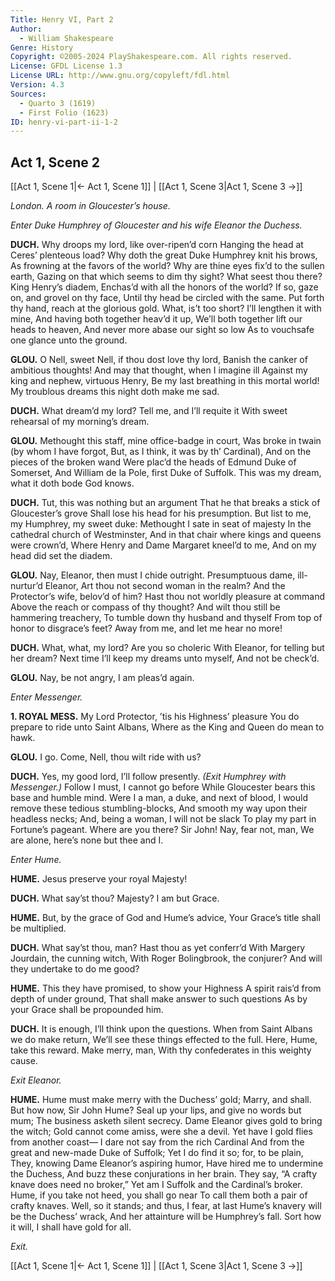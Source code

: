 ```yaml
---
Title: Henry VI, Part 2
Author: 
  - William Shakespeare
Genre: History
Copyright: ©2005-2024 PlayShakespeare.com. All rights reserved.
License: GFDL License 1.3
License URL: http://www.gnu.org/copyleft/fdl.html
Version: 4.3
Sources:
  - Quarto 3 (1619)
  - First Folio (1623)
ID: henry-vi-part-ii-1-2
---
```


## Act 1, Scene 2
[[Act 1, Scene 1|← Act 1, Scene 1]] | [[Act 1, Scene 3|Act 1, Scene 3 →]]

*London. A room in Gloucester’s house.*

*Enter Duke Humphrey of Gloucester and his wife Eleanor the Duchess.*

**DUCH.**
Why droops my lord, like over-ripen’d corn
Hanging the head at Ceres’ plenteous load?
Why doth the great Duke Humphrey knit his brows,
As frowning at the favors of the world?
Why are thine eyes fix’d to the sullen earth,
Gazing on that which seems to dim thy sight?
What seest thou there? King Henry’s diadem,
Enchas’d with all the honors of the world?
If so, gaze on, and grovel on thy face,
Until thy head be circled with the same.
Put forth thy hand, reach at the glorious gold.
What, is’t too short? I’ll lengthen it with mine,
And having both together heav’d it up,
We’ll both together lift our heads to heaven,
And never more abase our sight so low
As to vouchsafe one glance unto the ground.

**GLOU.**
O Nell, sweet Nell, if thou dost love thy lord,
Banish the canker of ambitious thoughts!
And may that thought, when I imagine ill
Against my king and nephew, virtuous Henry,
Be my last breathing in this mortal world!
My troublous dreams this night doth make me sad.

**DUCH.**
What dream’d my lord? Tell me, and I’ll requite it
With sweet rehearsal of my morning’s dream.

**GLOU.**
Methought this staff, mine office-badge in court,
Was broke in twain (by whom I have forgot,
But, as I think, it was by th’ Cardinal),
And on the pieces of the broken wand
Were plac’d the heads of Edmund Duke of Somerset,
And William de la Pole, first Duke of Suffolk.
This was my dream, what it doth bode God knows.

**DUCH.**
Tut, this was nothing but an argument
That he that breaks a stick of Gloucester’s grove
Shall lose his head for his presumption.
But list to me, my Humphrey, my sweet duke:
Methought I sate in seat of majesty
In the cathedral church of Westminster,
And in that chair where kings and queens were crown’d,
Where Henry and Dame Margaret kneel’d to me,
And on my head did set the diadem.

**GLOU.**
Nay, Eleanor, then must I chide outright.
Presumptuous dame, ill-nurtur’d Eleanor,
Art thou not second woman in the realm?
And the Protector’s wife, belov’d of him?
Hast thou not worldly pleasure at command
Above the reach or compass of thy thought?
And wilt thou still be hammering treachery,
To tumble down thy husband and thyself
From top of honor to disgrace’s feet?
Away from me, and let me hear no more!

**DUCH.**
What, what, my lord? Are you so choleric
With Eleanor, for telling but her dream?
Next time I’ll keep my dreams unto myself,
And not be check’d.

**GLOU.**
Nay, be not angry, I am pleas’d again.

*Enter Messenger.*

**1. ROYAL MESS.**
My Lord Protector, ’tis his Highness’ pleasure
You do prepare to ride unto Saint Albans,
Where as the King and Queen do mean to hawk.

**GLOU.**
I go. Come, Nell, thou wilt ride with us?

**DUCH.**
Yes, my good lord, I’ll follow presently.
*(Exit Humphrey with Messenger.)*
Follow I must, I cannot go before
While Gloucester bears this base and humble mind.
Were I a man, a duke, and next of blood,
I would remove these tedious stumbling-blocks,
And smooth my way upon their headless necks;
And, being a woman, I will not be slack
To play my part in Fortune’s pageant.
Where are you there? Sir John! Nay, fear not, man,
We are alone, here’s none but thee and I.

*Enter Hume.*

**HUME.**
Jesus preserve your royal Majesty!

**DUCH.**
What say’st thou? Majesty? I am but Grace.

**HUME.**
But, by the grace of God and Hume’s advice,
Your Grace’s title shall be multiplied.

**DUCH.**
What say’st thou, man? Hast thou as yet conferr’d
With Margery Jourdain, the cunning witch,
With Roger Bolingbrook, the conjurer?
And will they undertake to do me good?

**HUME.**
This they have promised, to show your Highness
A spirit rais’d from depth of under ground,
That shall make answer to such questions
As by your Grace shall be propounded him.

**DUCH.**
It is enough, I’ll think upon the questions.
When from Saint Albans we do make return,
We’ll see these things effected to the full.
Here, Hume, take this reward. Make merry, man,
With thy confederates in this weighty cause.

*Exit Eleanor.*

**HUME.**
Hume must make merry with the Duchess’ gold;
Marry, and shall. But how now, Sir John Hume?
Seal up your lips, and give no words but mum;
The business asketh silent secrecy.
Dame Eleanor gives gold to bring the witch;
Gold cannot come amiss, were she a devil.
Yet have I gold flies from another coast⁠—
I dare not say from the rich Cardinal
And from the great and new-made Duke of Suffolk;
Yet I do find it so; for, to be plain,
They, knowing Dame Eleanor’s aspiring humor,
Have hired me to undermine the Duchess,
And buzz these conjurations in her brain.
They say, “A crafty knave does need no broker,”
Yet am I Suffolk and the Cardinal’s broker.
Hume, if you take not heed, you shall go near
To call them both a pair of crafty knaves.
Well, so it stands; and thus, I fear, at last
Hume’s knavery will be the Duchess’ wrack,
And her attainture will be Humphrey’s fall.
Sort how it will, I shall have gold for all.

*Exit.*

[[Act 1, Scene 1|← Act 1, Scene 1]] | [[Act 1, Scene 3|Act 1, Scene 3 →]]